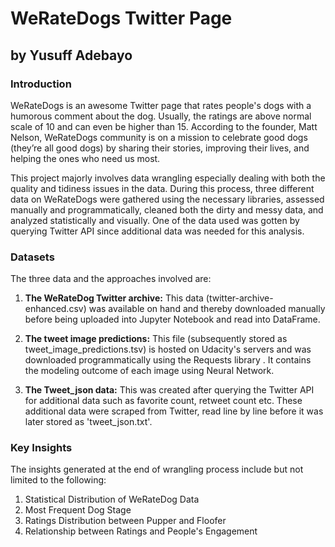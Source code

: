 # WeRateDogs Twitter Page
## by Yusuff Adebayo
### Introduction
WeRateDogs is an awesome Twitter page that rates people's dogs with a humorous comment about the dog. Usually, the ratings are above normal scale of 10 and can even be higher than 15.
According to the founder, Matt Nelson, WeRateDogs community is on a mission to celebrate good dogs (they’re all good dogs) by sharing their stories, improving their lives, and helping the ones who need us most.

This project majorly involves data wrangling especially dealing with both the quality and tidiness issues in the data. During this process, three different data on WeRateDogs were gathered using the necessary libraries, assessed manually and programmatically, cleaned both the dirty and messy data, and analyzed statistically and visually. One of the data used was gotten by querying Twitter API since additional data was needed for this analysis. 

### Datasets
The three data and the approaches involved are:

1. **The WeRateDog Twitter archive:** This data (twitter-archive-enhanced.csv) was available on hand and thereby downloaded manually before being uploaded into Jupyter Notebook and read into DataFrame.

2. **The tweet image predictions:** This file (subsequently stored as tweet_image_predictions.tsv) is hosted on Udacity's servers and was downloaded programmatically using the Requests library . It contains the modeling outcome of each image using Neural Network.

3. **The Tweet_json data:** This was created after querying the Twitter API for additional data such as favorite count, retweet count etc. These additional data were scraped from Twitter, read line by line before it was later stored as 'tweet_json.txt'.

### Key Insights
The insights generated at the end of wrangling process include but not limited to the following:
1. Statistical Distribution of WeRateDog Data
2. Most Frequent Dog Stage
3. Ratings Distribution between Pupper and Floofer
4. Relationship between Ratings and People's Engagement
